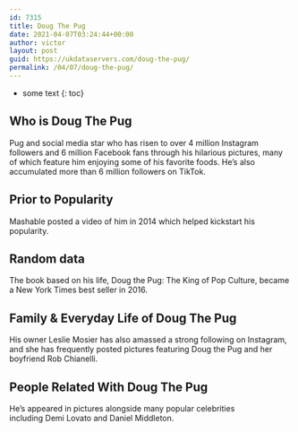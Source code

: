 ```yaml
---
id: 7315
title: Doug The Pug
date: 2021-04-07T03:24:44+00:00
author: victor
layout: post
guid: https://ukdataservers.com/doug-the-pug/
permalink: /04/07/doug-the-pug/
---
```


* some text
{: toc}


## Who is Doug The Pug



Pug and social media star who has risen to over 4 million Instagram followers and 6 million Facebook fans through his hilarious pictures, many of which feature him enjoying some of his favorite foods. He&#8217;s also accumulated more than 6 million followers on TikTok.

                
                
                
## Prior to Popularity



Mashable posted a video of him in 2014 which helped kickstart his popularity. 

                
                
                
## Random data



The book based on his life, Doug the Pug: The King of Pop Culture, became a New York Times best seller in 2016. 

                
                
                
## Family & Everyday Life of Doug The Pug



His owner Leslie Mosier has also amassed a strong following on Instagram, and she has frequently posted pictures featuring Doug the Pug and her boyfriend Rob Chianelli. 

                
                
                
## People Related With Doug The Pug



He&#8217;s appeared in pictures alongside many popular celebrities including Demi Lovato and Daniel Middleton. 

                
              
            
          
          
          